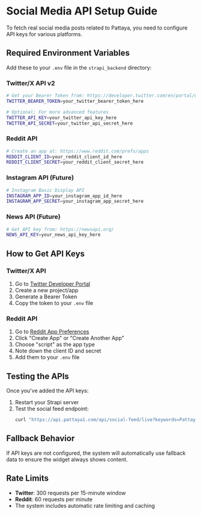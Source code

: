 # Social Media API Setup Guide

To fetch real social media posts related to Pattaya, you need to configure API keys for various platforms.

## Required Environment Variables

Add these to your `.env` file in the `strapi_backend` directory:

### Twitter/X API v2
```bash
# Get your Bearer Token from: https://developer.twitter.com/en/portal/dashboard
TWITTER_BEARER_TOKEN=your_twitter_bearer_token_here

# Optional: For more advanced features
TWITTER_API_KEY=your_twitter_api_key_here
TWITTER_API_SECRET=your_twitter_api_secret_here
```

### Reddit API
```bash
# Create an app at: https://www.reddit.com/prefs/apps
REDDIT_CLIENT_ID=your_reddit_client_id_here
REDDIT_CLIENT_SECRET=your_reddit_client_secret_here
```

### Instagram API (Future)
```bash
# Instagram Basic Display API
INSTAGRAM_APP_ID=your_instagram_app_id_here
INSTAGRAM_APP_SECRET=your_instagram_app_secret_here
```

### News API (Future)
```bash
# Get API key from: https://newsapi.org/
NEWS_API_KEY=your_news_api_key_here
```

## How to Get API Keys

### Twitter/X API
1. Go to [Twitter Developer Portal](https://developer.twitter.com/en/portal/dashboard)
2. Create a new project/app
3. Generate a Bearer Token
4. Copy the token to your `.env` file

### Reddit API
1. Go to [Reddit App Preferences](https://www.reddit.com/prefs/apps)
2. Click "Create App" or "Create Another App"
3. Choose "script" as the app type
4. Note down the client ID and secret
5. Add them to your `.env` file

## Testing the APIs

Once you've added the API keys:

1. Restart your Strapi server
2. Test the social feed endpoint:
   ```bash
   curl "https://api.pattaya1.com/api/social-feed/live?keywords=Pattaya&limit=5"
   ```

## Fallback Behavior

If API keys are not configured, the system will automatically use fallback data to ensure the widget always shows content.

## Rate Limits

- **Twitter**: 300 requests per 15-minute window
- **Reddit**: 60 requests per minute
- The system includes automatic rate limiting and caching
